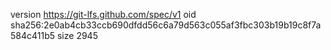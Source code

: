 version https://git-lfs.github.com/spec/v1
oid sha256:2e0ab4cb33ccb690dfdd56c6a79d563c055af3fbc303b19b19c8f7a584c411b5
size 2945
